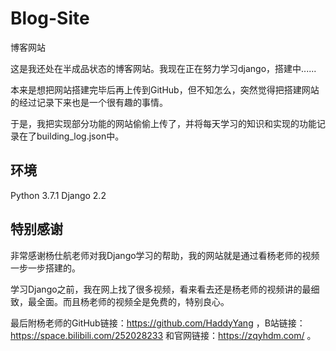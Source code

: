 # Blog-Site
博客网站

这是我还处在半成品状态的博客网站。我现在正在努力学习django，搭建中......

本来是想把网站搭建完毕后再上传到GitHub，但不知怎么，突然觉得把搭建网站的经过记录下来也是一个很有趣的事情。

于是，我把实现部分功能的网站偷偷上传了，并将每天学习的知识和实现的功能记录在了building_log.json中。

## 环境

Python 3.7.1    Django 2.2  

## 特别感谢

非常感谢杨仕航老师对我Django学习的帮助，我的网站就是通过看杨老师的视频一步一步搭建的。

学习Django之前，我在网上找了很多视频，看来看去还是杨老师的视频讲的最细致，最全面。而且杨老师的视频全是免费的，特别良心。

最后附杨老师的GitHub链接：https://github.com/HaddyYang ，B站链接：https://space.bilibili.com/252028233 和官网链接：https://zqyhdm.com/ 。